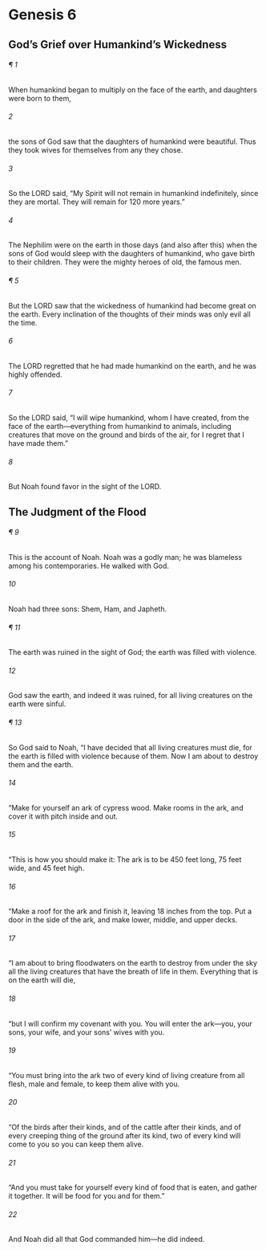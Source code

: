 # Genesis 6
## God’s Grief over Humankind’s Wickedness
###### ¶ 1
When humankind began to multiply on the face of the earth, and daughters were born to them,
###### 2
the sons of God saw that the daughters of humankind were beautiful. Thus they took wives for themselves from any they chose.
###### 3
So the LORD said, “My Spirit will not remain in humankind indefinitely, since they are mortal. They will remain for 120 more years.”
###### 4
The Nephilim were on the earth in those days (and also after this) when the sons of God would sleep with the daughters of humankind, who gave birth to their children. They were the mighty heroes of old, the famous men.
###### ¶ 5
But the LORD saw that the wickedness of humankind had become great on the earth. Every inclination of the thoughts of their minds was only evil all the time.
###### 6
The LORD regretted that he had made humankind on the earth, and he was highly offended.
###### 7
So the LORD said, “I will wipe humankind, whom I have created, from the face of the earth—everything from humankind to animals, including creatures that move on the ground and birds of the air, for I regret that I have made them.”
###### 8
But Noah found favor in the sight of the LORD.
## The Judgment of the Flood
###### ¶ 9
This is the account of Noah.
Noah was a godly man; he was blameless among his contemporaries. He walked with God.
###### 10
Noah had three sons: Shem, Ham, and Japheth.
###### ¶ 11
The earth was ruined in the sight of God; the earth was filled with violence.
###### 12
God saw the earth, and indeed it was ruined, for all living creatures on the earth were sinful.
###### ¶ 13
So God said to Noah, “I have decided that all living creatures must die, for the earth is filled with violence because of them. Now I am about to destroy them and the earth.
###### 14
“Make for yourself an ark of cypress wood. Make rooms in the ark, and cover it with pitch inside and out.
###### 15
“This is how you should make it: The ark is to be 450 feet long, 75 feet wide, and 45 feet high.
###### 16
“Make a roof for the ark and finish it, leaving 18 inches from the top. Put a door in the side of the ark, and make lower, middle, and upper decks.
###### 17
“I am about to bring floodwaters on the earth to destroy from under the sky all the living creatures that have the breath of life in them. Everything that is on the earth will die,
###### 18
“but I will confirm my covenant with you. You will enter the ark—you, your sons, your wife, and your sons’ wives with you.
###### 19
“You must bring into the ark two of every kind of living creature from all flesh, male and female, to keep them alive with you.
###### 20
“Of the birds after their kinds, and of the cattle after their kinds, and of every creeping thing of the ground after its kind, two of every kind will come to you so you can keep them alive.
###### 21
“And you must take for yourself every kind of food that is eaten, and gather it together. It will be food for you and for them.”
###### 22
And Noah did all that God commanded him—he did indeed.

